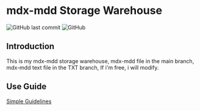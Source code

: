 # mdx-mdd Storage Warehouse

![GitHub last commit](https://img.shields.io/github/last-commit/leimaau/dictionary.svg) ![GitHub](https://img.shields.io/github/license/leimaau/dictionary.svg)

## Introduction

This is my mdx-mdd storage warehouse, mdx-mdd file in the main branch, mdx-mdd text file in the TXT branch, If i'm free, i will modify.

## Use Guide

[Simple Guidelines](https://github.com/leimaau/dictionary/wiki)
